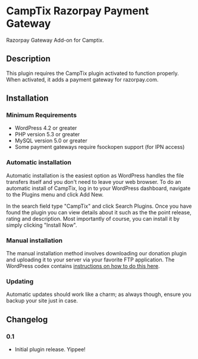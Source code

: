 # CampTix Razorpay Payment Gateway #

Razorpay Gateway Add-on for Camptix.

## Description ##

This plugin requires the CampTix plugin activated to function properly. When activated, it adds a payment gateway for razorpay.com.

## Installation ##

### Minimum Requirements ###

* WordPress 4.2 or greater
* PHP version 5.3 or greater
* MySQL version 5.0 or greater
* Some payment gateways require fsockopen support (for IPN access)

### Automatic installation ###

Automatic installation is the easiest option as WordPress handles the file transfers itself and you don't need to leave your web browser. To do an automatic install of CampTix, log in to your WordPress dashboard, navigate to the Plugins menu and click Add New.

In the search field type "CampTix" and click Search Plugins. Once you have found the plugin you can view details about it such as the the point release, rating and description. Most importantly of course, you can install it by simply clicking "Install Now".

### Manual installation ###

The manual installation method involves downloading our donation plugin and uploading it to your server via your favorite FTP application. The WordPress codex contains [instructions on how to do this here](http://codex.wordpress.org/Managing_Plugins#Manual_Plugin_Installation).

### Updating ###

Automatic updates should work like a charm; as always though, ensure you backup your site just in case.

## Changelog ##

### 0.1 ###
* Initial plugin release. Yippee!
